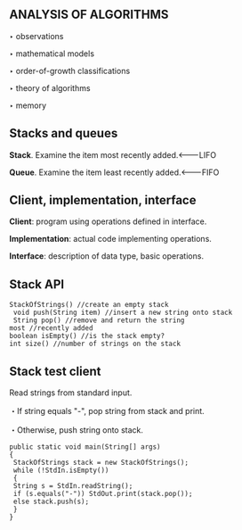    ## ANALYSIS OF ALGORITHMS    
   
   
‣ observations  

‣ mathematical models  

‣ order-of-growth classifications  

‣ theory of algorithms  

‣ memory  

   ## Stacks and queues  
   **Stack**. Examine the item most recently added.<---LIFO  
   
**Queue**. Examine the item least recently added.<---FIFO  
## Client, implementation, interface  
 **Client**: program using operations defined in interface.
   
   **Implementation**: actual code implementing operations.
   
   **Interface**: description of data type, basic operations.  
   
   ## Stack API
 ```public class StackOfStrings
StackOfStrings() //create an empty stack
  void push(String item) //insert a new string onto stack
  String pop() //remove and return the string
most //recently added
boolean isEmpty() //is the stack empty?
int size() //number of strings on the stack  
```    
      
## Stack test client  
    
Read strings from standard input.  

・If string equals "-", pop string from stack and print.  

・Otherwise, push string onto stack.  
```  
public static void main(String[] args)
{
 StackOfStrings stack = new StackOfStrings();
 while (!StdIn.isEmpty())
 { 
 String s = StdIn.readString(); 
 if (s.equals("-")) StdOut.print(stack.pop()); 
 else stack.push(s); 
 } 
}  
```
